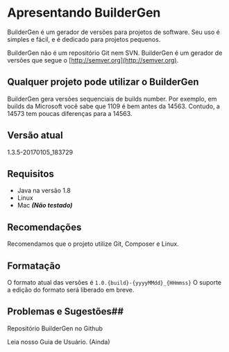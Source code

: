 # Apresentando BuilderGen

BuilderGen é um gerador de versões para projetos de software. Seu uso é simples e fácil, e é dedicado para projetos pequenos.

BuilderGen não é um repositório Git nem SVN. BuilderGen é um gerador de versões que segue o [http://semver.org](http://semver.org).

## Qualquer projeto pode utilizar o BuilderGen ##

BuilderGen gera versões sequenciais de builds number. Por exemplo, em builds da Microsoft você sabe que 1109 é bem antes da 14563. Contudo, a 14573 tem poucas diferenças para a 14563.

## Versão atual

1.3.5-20170105_183729

## Requisitos 

- Java na versão 1.8
- Linux
- Mac ***(Não testado)***

## Recomendações 

Recomendamos que o projeto utilize Git, Composer e Linux.

## Formatação 

O formato atual das versões é ```1.0.{build}-{yyyyMMdd}_{HHmmss}```
O suporte a edição do formato será liberado em breve.

## Problemas e Sugestões##

Repositório BuilderGen no Github

Leia nosso Guia de Usuário. (Ainda)

